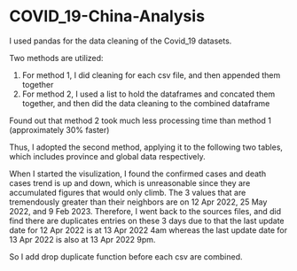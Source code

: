 # COVID_19-China-Analysis
I used pandas for the data cleaning of the Covid_19 datasets. 

Two methods are utilized:
1. For method 1, I did cleaning for each csv file, and then appended them together
2. For method 2, I used a list to hold the dataframes and concated them together, and then did the data cleaning to the combined dataframe

Found out that method 2 took much less processing time than method 1 (approximately 30% faster)

Thus, I adopted the second method, applying it to the following two tables, which includes province and global data respectively.

When I started the visulization, I found the confirmed cases and death cases trend is up and down, which is unreasonable since they are accumulated figures that would only climb.
The 3 values that are tremendously greater than their neighbors are on 12 Apr 2022, 25 May 2022, and 9 Feb 2023.
Therefore, I went back to the sources files, and did find there are duplicates entries on these 3 days due to that the last update date for 12 Apr 2022 is at 13 Apr 2022 4am whereas the last update date for 13 Apr 2022 is also at 13 Apr 2022 9pm.

So I add drop duplicate function before each csv are combined.
